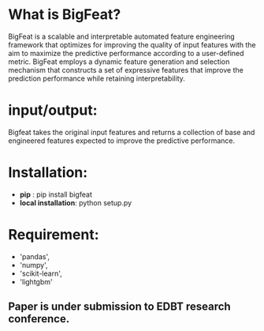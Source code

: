 # What is BigFeat?
BigFeat is a scalable and interpretable automated feature engineering framework that optimizes for improving the quality of input features with the aim to maximize the predictive performance according to a user-defined metric.
BigFeat employs a dynamic feature generation and selection mechanism that constructs a set of expressive features that improve the prediction performance while retaining interpretability.


# input/output:
Bigfeat takes the original input features and returns a collection of base and engineered features expected to improve the predictive performance.

# Installation:
  - **pip** : pip install bigfeat
  - **local installation**: python setup.py

# Requirement:
  - 'pandas',
  - 'numpy',
  - 'scikit-learn',
  - 'lightgbm'
  
  ## Paper is under submission to EDBT research conference.
